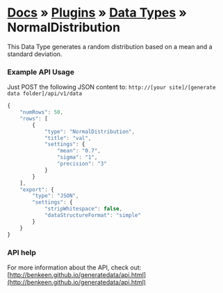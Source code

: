 # [Docs](../../../../../docs/README.md) &raquo; [Plugins](../../README.md) &raquo; [Data Types](../README.md) &raquo; NormalDistribution

This Data Type generates a random distribution based on a mean and a standard deviation.


### Example API Usage

Just POST the following JSON content to: 
`http://[your site]/[generate data folder]/api/v1/data`

```javascript
{
    "numRows": 50,
    "rows": [
        {
            "type": "NormalDistribution",
            "title": "val",
            "settings": {
                "mean": "0.7",
                "sigma": "1",
                "precision": "3"
            }
        }
    ],
    "export": {
        "type": "JSON",
        "settings": {
            "stripWhitespace": false,
            "dataStructureFormat": "simple"
        }
    }
}
```
 
### API help

For more information about the API, check out:
[http://benkeen.github.io/generatedata/api.html](http://benkeen.github.io/generatedata/api.html)
